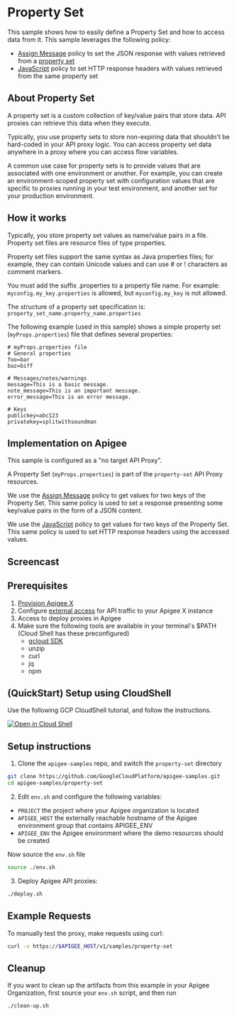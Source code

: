 # Property Set

This sample shows how to easily define a Property Set and how to
access data from it.
This sample leverages the following policy:

* [Assign Message](https://cloud.google.com/apigee/docs/api-platform/reference/policies/assign-message-policy?hl=en) policy to set the JSON response with values retrieved from a [property set](https://cloud.google.com/apigee/docs/api-platform/cache/property-sets)
* [JavaScript](https://cloud.google.com/apigee/docs/api-platform/reference/policies/javascript-policy?hl=en) policy to set HTTP response headers with values
retrieved from the same property set

## About Property Set

A property set is a custom collection of key/value pairs that store data.
API proxies can retrieve this data when they execute.

Typically, you use property sets to store non-expiring data that shouldn't
be hard-coded in your API proxy logic. You can access property set data
anywhere in a proxy where you can access flow variables.

A common use case for property sets is to provide values that are
associated with one environment or another. For example, you can create
an environment-scoped property set with configuration values that are
specific to proxies running in your test environment, and another set for
your production environment.

## How it works

Typically, you store property set values as name/value pairs in a file.
Property set files are resource files of type properties.

Property set files support the same syntax as Java properties files;
for example, they can contain Unicode values and can use # or !
characters as comment markers.

You must add the suffix .properties to a property file name. For example:
```myconfig.my_key.properties``` is allowed, but ```myconfig.my_key```
is not allowed.

The structure of a property set specification is: ```property_set_name.property_name.properties```

The following example (used in this sample) shows a simple property
set (```myProps.properties```)
file that defines several properties:

```
# myProps.properties file
# General properties
foo=bar
baz=biff

# Messages/notes/warnings
message=This is a basic message.
note_message=This is an important message.
error_message=This is an error message.

# Keys
publickey=abc123
privatekey=splitwithsoundman
```

## Implementation on Apigee

This sample is configured as a "no target API Proxy".

A Property Set (```myProps.properties```) is part of the ```property-set```
API Proxy resources.

We use the [Assign Message](https://cloud.google.com/apigee/docs/api-platform/reference/policies/assign-message-policy?hl=en)
policy to get values for two keys of the Property Set.
This same policy is used to set a response presenting some key/value pairs
in the form of a JSON content.

We use the [JavaScript](https://cloud.google.com/apigee/docs/api-platform/reference/policies/javascript-policy?hl=en)
policy to get values for two keys of the Property Set.
This same policy is used to set HTTP response headers using the accessed values.

## Screencast



## Prerequisites

1. [Provision Apigee X](https://cloud.google.com/apigee/docs/api-platform/get-started/provisioning-intro)
2. Configure [external access](https://cloud.google.com/apigee/docs/api-platform/get-started/configure-routing#external-access) for API traffic to your Apigee X instance
3. Access to deploy proxies in Apigee
4. Make sure the following tools are available in your terminal's $PATH (Cloud Shell has these preconfigured)
    * [gcloud SDK](https://cloud.google.com/sdk/docs/install)
    * unzip
    * curl
    * jq
    * npm

## (QuickStart) Setup using CloudShell

Use the following GCP CloudShell tutorial, and follow the instructions.

[![Open in Cloud Shell](https://gstatic.com/cloudssh/images/open-btn.png)](https://ssh.cloud.google.com/cloudshell/open?cloudshell_git_repo=https://github.com/GoogleCloudPlatform/apigee-samples&cloudshell_git_branch=main&cloudshell_workspace=.&cloudshell_tutorial=property-set/docs/cloudshell-tutorial.md)

## Setup instructions

1. Clone the `apigee-samples` repo, and switch the `property-set` directory

```bash
git clone https://github.com/GoogleCloudPlatform/apigee-samples.git
cd apigee-samples/property-set
```

2. Edit `env.sh` and configure the following variables:

* `PROJECT` the project where your Apigee organization is located
* `APIGEE_HOST` the externally reachable hostname of the Apigee environment group that contains APIGEE_ENV
* `APIGEE_ENV` the Apigee environment where the demo resources should be created

Now source the `env.sh` file

```bash
source ./env.sh
```

3. Deploy Apigee API proxies:

```bash
./deploy.sh
```

## Example Requests

To manually test the proxy, make requests using curl:

```bash
curl -v https://$APIGEE_HOST/v1/samples/property-set
```

## Cleanup

If you want to clean up the artifacts from this example in your Apigee Organization, first source your `env.sh` script, and then run

```bash
./clean-up.sh
```
